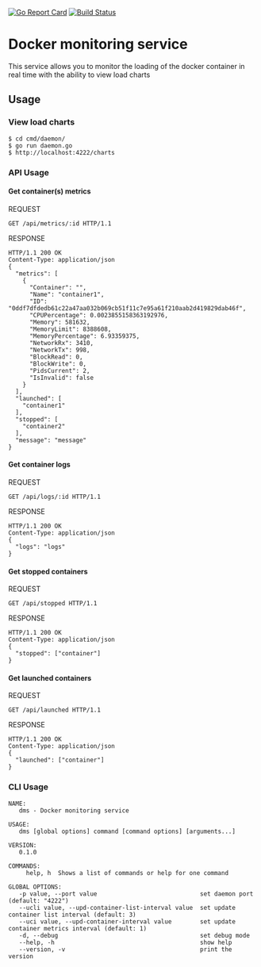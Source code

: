 [![Go Report Card](https://goreportcard.com/badge/github.com/lavrs/docker-monitoring-service)](https://goreportcard.com/report/github.com/lavrs/docker-monitoring-service) [![Build Status](https://travis-ci.org/lavrs/docker-monitoring-service.svg?branch=master)](https://travis-ci.org/lavrs/docker-monitoring-service)
# Docker monitoring service
This service allows you to monitor the loading of the docker container in real time with the ability to view load charts
## Usage
### View load charts
```
$ cd cmd/daemon/
$ go run daemon.go
$ http://localhost:4222/charts
```
### API Usage
#### Get container(s) metrics
REQUEST
```
GET /api/metrics/:id HTTP/1.1
```
RESPONSE
```
HTTP/1.1 200 OK
Content-Type: application/json
{
  "metrics": [
    {
      "Container": "",
      "Name": "container1",
      "ID": "0ddf7dfdedb61c22a47aa032b069cb51f11c7e95a61f210aab2d419829dab46f",
      "CPUPercentage": 0.0023855158363192976,
      "Memory": 581632,
      "MemoryLimit": 8388608,
      "MemoryPercentage": 6.93359375,
      "NetworkRx": 3410,
      "NetworkTx": 998,
      "BlockRead": 0,
      "BlockWrite": 0,
      "PidsCurrent": 2,
      "IsInvalid": false
    }
  ],
  "launched": [
    "container1"
  ],
  "stopped": [
    "container2"
  ],
  "message": "message"
}
```
#### Get container logs
REQUEST
```
GET /api/logs/:id HTTP/1.1
```
RESPONSE
```
HTTP/1.1 200 OK
Content-Type: application/json
{
  "logs": "logs"
}
```
#### Get stopped containers
REQUEST
```
GET /api/stopped HTTP/1.1
```
RESPONSE
```
HTTP/1.1 200 OK
Content-Type: application/json
{
  "stopped": ["container"]
}
```
#### Get launched containers
REQUEST
```
GET /api/launched HTTP/1.1
```
RESPONSE
```
HTTP/1.1 200 OK
Content-Type: application/json
{
  "launched": ["container"]
}
```
### CLI Usage
```
NAME:
   dms - Docker monitoring service

USAGE:
   dms [global options] command [command options] [arguments...]

VERSION:
   0.1.0

COMMANDS:
     help, h  Shows a list of commands or help for one command

GLOBAL OPTIONS:
   -p value, --port value                             set daemon port (default: "4222")
   --ucli value, --upd-container-list-interval value  set update container list interval (default: 3)
   --uci value, --upd-container-interval value        set update container metrics interval (default: 1)
   -d, --debug                                        set debug mode
   --help, -h                                         show help
   --version, -v                                      print the version
```
